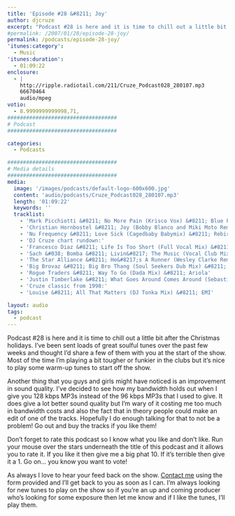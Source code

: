 ```yaml
---
title: 'Episode #28 &#8211; Joy'
author: djcruze
excerpt: "Podcast #28 is here and it is time to chill out a little bit after the Christmas holidays. I've been sent loads of great soulful tunes over the past few weeks and thought I'd share a few of them with you at the start of the show. Most of the time I'm playing a bit tougher or funkier in the clubs but it's nice to play some warm-up tunes to start off the show."
#permalink: /2007/01/28/episode-28-joy/
permalink: /podcasts/episode-28-joy/
'itunes:category':
  - Music
'itunes:duration':
  - 01:09:22
enclosure:
  - |
    http://ripple.radiotail.com/211/Cruze_Podcast028_280107.mp3
    66670464
    audio/mpeg
votio:
  - 8.9999999999998,71,
###################################
# Podcast
###################################

categories:
  - Podcasts

###################################
# Media details
###################################
media:
  image: '/images/podcasts/default-logo-600x600.jpg'
  content: 'audio/podcasts/Cruze_Podcast028_280107.mp3'
  length: '01:09:22'
  keywords: ''
  tracklist:
    - 'Mark Picchiotti &#8211; No More Pain (Krisco Vox) &#8211; Blue Plate Records'
    - 'Christian Hornbostel &#8211; Joy (Bobby Blanco and Miki Moto Remix) &#8211; Housepacific Recordings'
    - 'Nu Frequency &#8211; Love Sick (Cagedbaby Babymix) &#8211; Rebirth Records'
    - 'DJ Cruze chart rundown:'
    - 'Francesco Diaz &#8211; Life Is Too Short (Full Vocal Mix) &#8211; Senorita Records'
    - 'Sach &#038; Bomba &#8211; Livin&#8217; The Music (Vocal Club Mix) &#8211; Endulge'
    - 'The Star Alliance &#8211; He&#8217;s A Runner (Wesley Clarke Remix) &#8211; Sporting RiffRaff Records'
    - 'Big Brovaz &#8211; Big Bro Thang (Soul Seekers Dub Mix) &#8211; Genetic Records'
    - 'Rogue Traders &#8211; Way To Go (Dada Mix) &#8211; Ariola'
    - 'Justin Timberlake &#8211; What Goes Around Comes Around (Sebastien Leger Remix)'
    - 'Cruze classic from 1998:'
    - 'Louise &#8211; All That Matters (DJ Tonka Mix) &#8211; EMI'

layout: audio
tags:
  - podcast
---
```


Podcast #28 is here and it is time to chill out a little bit after the Christmas holidays. I&#8217;ve been sent loads of great soulful tunes over the past few weeks and thought I&#8217;d share a few of them with you at the start of the show. Most of the time I&#8217;m playing a bit tougher or funkier in the clubs but it&#8217;s nice to play some warm-up tunes to start off the show.

Another thing that you guys and girls might have noticed is an improvement in sound quality. I&#8217;ve decided to see how my bandwidth holds out when I give you 128 kbps MP3s instead of the 96 kbps MP3s that I used to give. It does give a lot better sound quality but I&#8217;m wary of it costing me too much in bandwidth costs and also the fact that in theory people could make an edit of one of the tracks. Hopefully I do enough talking for that to not be a problem! Go out and buy the tracks if you like them!

Don&#8217;t forget to rate this podcast so I know what you like and don&#8217;t like. Run your mouse over the stars underneath the title of this podcast and it allows you to rate it. If you like it then give me a big phat 10. If it&#8217;s terrible then give it a 1. Go on&#8230; you know you want to vote!

As always I love to hear your feed back on the show. [Contact me][1] using the form provided and I&#8217;ll get back to you as soon as I can. I&#8217;m always looking for new tunes to play on the show so if you&#8217;re an up and coming producer who&#8217;s looking for some exposure then let me know and if I like the tunes, I&#8217;ll play them.

[1]: /contact
